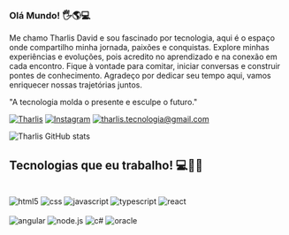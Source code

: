 ### Olá Mundo! 🖐️🌎💻
  Me chamo Tharlis David e sou fascinado por tecnologia, aqui é o espaço onde compartilho minha jornada, paixões e conquistas. 
Explore minhas experiências e evoluções, pois acredito no aprendizado e na conexão em cada encontro. 
Fique à vontade para comitar, iniciar conversas e construir pontes de conhecimento. Agradeço por dedicar seu tempo aqui, vamos enriquecer nossas trajetórias juntos.

"A tecnologia molda o presente e esculpe o futuro."

[![Tharlis](https://img.shields.io/badge/LinkedIn-0077B5?style=for-the-badge&logo=linkedin&logoColor=white)](https://www.linkedin.com/in/tharlis-david-8ba3b5256/)
[![Instagram](https://img.shields.io/badge/Instagram-E4405F?style=for-the-badge&logo=instagram&logoColor=white)](https://www.instagram.com/tharlisdavid/)
[![tharlis.tecnologia@gmail.com](https://img.shields.io/badge/Gmail-D14836?style=for-the-badge&logo=gmail&logoColor=white)](mailto:tharlis.tecnologia@gmail.com)

![Tharlis GitHub stats](https://github-readme-stats.vercel.app/api?username=tharlisdavid&show_icons=true&theme=dracula)
## Tecnologias que eu trabalho! 💻👨‍🎓
<div style="display: inline_block"><br/>
  <img align="center" alt="html5" src="https://img.shields.io/badge/HTML5-E34F26?style=for-the-badge&logo=html5&logoColor=white"/>
  <img align="center" alt="css" src="https://img.shields.io/badge/CSS3-1572B6?style=for-the-badge&logo=css3&logoColor=white"/>
  <img align="center" alt="javascript" src="https://img.shields.io/badge/JavaScript-F7DF1E?style=for-the-badge&logo=javascript&logoColor=black"/>
  <img align="center" alt="typescript" src="https://img.shields.io/badge/TypeScript-007ACC?style=for-the-badge&logo=typescript&logoColor=white"/>
  <img align="center" alt="react" src="https://img.shields.io/badge/React-20232A?style=for-the-badge&logo=react&logoColor=61DAFB"/>
  <br><br>
   <img align="center" alt="angular" src="https://img.shields.io/badge/Angular-DD0031?style=for-the-badge&logo=angular&logoColor=white"/>
  <img align="center" alt="node.js" src="https://img.shields.io/badge/Node.js-43853D?style=for-the-badge&logo=node.js&logoColor=white"/>
  <img align="center" alt="c#" src="https://img.shields.io/badge/C%23-239120?style=for-the-badge&logo=c-sharp&logoColor=white"/>
  <img align="center" alt="oracle" src="https://img.shields.io/badge/Oracle-F80000?style=for-the-badge&logo=Oracle&logoColor=white"/>
  </div>
